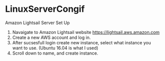 # LinuxServerCongif
Amazon Lightsail Server Set Up

1. Navaigate to Amazon Lightsail website https://lightsail.aws.amazon.com
2. Create a new AWS account and log in.
3. After sucsesfull login create new instance, select what instance you want to use. (Ubuntu 16.04 is what I used)
4. Scroll down to name, and create instance.


